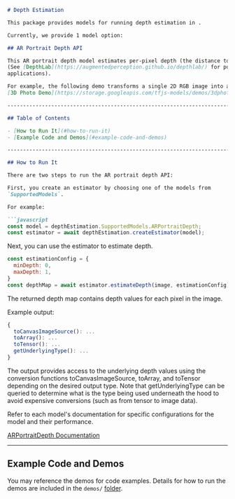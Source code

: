 
```markdown
# Depth Estimation

This package provides models for running depth estimation in .

Currently, we provide 1 model option:

## AR Portrait Depth API

This AR portrait depth model estimates per-pixel depth (the distance to the camera center) for a single portrait image, which can be further used for creative applications.
(See [DepthLab](https://augmentedperception.github.io/depthlab/) for potential
applications).

For example, the following demo transforms a single 2D RGB image into a 3D Portrait:
[3D Photo Demo](https://storage.googleapis.com/tfjs-models/demos/3dphoto/index.html)

-------------------------------------------------------------------------------

## Table of Contents

- [How to Run It](#how-to-run-it)
- [Example Code and Demos](#example-code-and-demos)

-------------------------------------------------------------------------------

## How to Run It

There are two steps to run the AR portrait depth API:

First, you create an estimator by choosing one of the models from
`SupportedModels`.

For example:

```javascript
const model = depthEstimation.SupportedModels.ARPortraitDepth;
const estimator = await depthEstimation.createEstimator(model);
```

Next, you can use the estimator to estimate depth.

```javascript
const estimationConfig = {
  minDepth: 0,
  maxDepth: 1,
}
const depthMap = await estimator.estimateDepth(image, estimationConfig);
```

The returned depth map contains depth values for each pixel in the image.

Example output:

```javascript
{
  toCanvasImageSource(): ...
  toArray(): ...
  toTensor(): ...
  getUnderlyingType(): ...
}
```

The output provides access to the underlying depth values using the conversion
functions toCanvasImageSource, toArray, and toTensor depending on the desired
output type. Note that getUnderlyingType can be queried to determine what is the
type being used underneath the hood to avoid expensive conversions (such as from
tensor to image data).

Refer to each model's documentation for specific configurations for the model
and their performance.

[ARPortraitDepth Documentation](https://github.com/aresobus/lightweight-models/tree/master/depth-estimation/src/ar_portrait_depth)

-------------------------------------------------------------------------------

## Example Code and Demos

You may reference the demos for code examples.
Details for how to run the demos are included in the `demos/`
[folder](https://github.com/aresobus/lightweight-models/tree/master/depth-estimation/demos).
```
